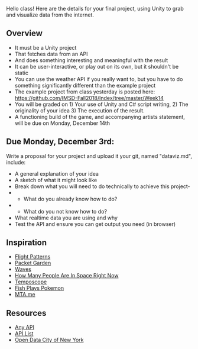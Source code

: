 Hello class! Here are the details for your final project, using Unity to grab and visualize data from the internet.

## Overview
+  It must be a Unity project
+  That fetches data from an API
+  And does something interesting and meaningful with the result
+  It can be user-interactive, or play out on its own, but it shouldn't be static
+  You can use the weather API if you really want to, but you have to do something significantly different than the example project
+  The example project from class yesterday is posted here: https://github.com/IMSD-Fall2018/Index/tree/master/Week14
+  You will be graded on 1) Your use of Unity and C# script writing, 2) The originality of your idea 3) The execution of the result.
+  A functioning build of the game, and accompanying artists statement, will be due on Monday, December 14th

## Due Monday, December 3rd:
Write a proposal for your project and upload it your git, named "dataviz.md", include:
+  A general explanation of your idea
+  A sketch of what it might look like
+  Break down what you will need to do technically to achieve this project-
+  +  What do you already know how to do?
+  +  What do you not know how to do?
+  What realtime data you are using and why
+  Test the API and ensure you can get output you need (in browser)

## Inspiration
+  [Flight Patterns](https://vimeo.com/5368967)
+  [Packet Garden](https://julianoliver.com/output/packet-garden)
+  [Waves](https://vimeo.com/20500963)
+  [How Many People Are In Space Right Now](https://www.howmanypeopleareinspacerightnow.com/)
+  [Temposcope](https://www.youtube.com/watch?v=aw0kWmMFv4g)
+  [Fish Plays Pokemon](https://www.youtube.com/watch?v=OlSbF2eeohU)
+  [MTA.me](http://www.chenalexander.com/Mta-me)

## Resources
+  [Any API](https://any-api.com/)
+  [API List](https://apilist.fun/)
+  [Open Data City of New York](https://opendata.cityofnewyork.us/)
